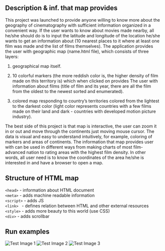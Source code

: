 ## Description & inf. that map provides

This project was launched to provide anyone willing to know more about the geography of cinematography with sufficient information organized in a convenient way. If the user wants to know about movies made nearby, all he/she should do is to input the latitude and longitude of the location he/she wants to get an information about (10 nearest places to it where at least one film was made and the list of films themselves). The application provides the user with geographic map (name.html file), which consists of three layers:

1. geographical map itself.

2. 10 colorful markers (the more reddish color is, the higher density of film made on this territory is) which when clicked on provides The user with information about films (title of film and its year, there are all the film from the oldest to the newest sorted and enumerated).

3. colored map responding to country’s territories colored from the lightest to the darkest color (light color represents countries with a few films made on their land and dark - countries with developed motion picture industry).

The best side of this project is that map is interactive, the user can zoom it in or out and move through the continents just moving mouse cursor. The data is visual and easy to understand intuitively, for example, coloring of markers and areas of continents. The information that map provides user with can be used in different ways from making charts of most film-advanced nation to rating areas with the highest film density. In other words, all user need is to know the coordinates of the area he/she is interested in and have a browser to open a map.

## Structure of HTML map

```<head>``` - information about HTML document <br />
```<meta>``` - adds machine readable information <br />
```<script>``` - adds JS <br />
```<link> ``` - defines relation between HTML and other external resources<br />
```<style>``` - adds more beauty to this world (use CSS)<br />
```<div>``` - adds scrollbar<br />

## Run examples
![Test Image 1](run_101.png)
![Test Image 2](map_010.png)
![Test Image 3](map_101.png)
